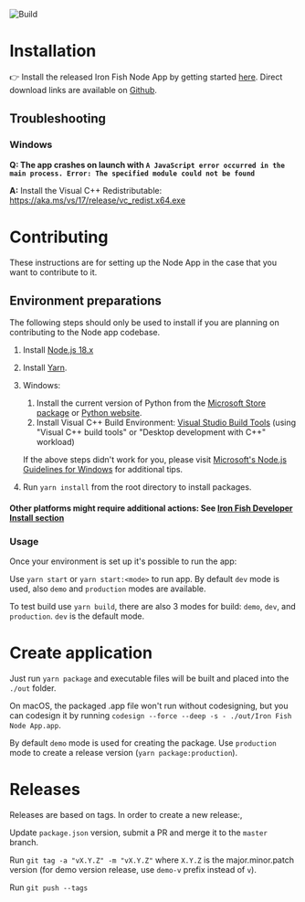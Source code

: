![Build](https://github.com/iron-fish/node-app/actions/workflows/build.yaml/badge.svg)

# Installation

👉 Install the released Iron Fish Node App by getting started [here](https://ironfish.network/use/node-app). Direct download links are available on [Github](https://github.com/iron-fish/node-app/releases/latest).

## Troubleshooting

### Windows

**Q: The app crashes on launch with `A JavaScript error occurred in the main process. Error: The specified module could not be found`**

**A:** Install the Visual C++ Redistributable: https://aka.ms/vs/17/release/vc_redist.x64.exe

# Contributing

These instructions are for setting up the Node App in the case that you want to contribute to it.

## Environment preparations

The following steps should only be used to install if you are planning on contributing to the Node app codebase.

1. Install [Node.js 18.x](https://nodejs.org/en/download/)
1. Install [Yarn](https://classic.yarnpkg.com/en/docs/install).
1. Windows:

   1. Install the current version of Python from the [Microsoft Store package](https://www.microsoft.com/en-us/p/python-310/9pjpw5ldxlz5) or [Python website](https://www.python.org/ftp/python/3.11.1/python-3.11.1-amd64.exe).
   1. Install Visual C++ Build Environment: [Visual Studio Build Tools](https://visualstudio.microsoft.com/thank-you-downloading-visual-studio/?sku=BuildTools)
      (using "Visual C++ build tools" or "Desktop development with C++" workload)

   If the above steps didn't work for you, please visit [Microsoft's Node.js Guidelines for Windows](https://github.com/Microsoft/nodejs-guidelines/blob/master/windows-environment.md#compiling-native-addon-modules) for additional tips.

1. Run `yarn install` from the root directory to install packages.

#### Other platforms might require additional actions: See [Iron Fish Developer Install section](https://github.com/iron-fish/ironfish#developer-install)

### Usage

Once your environment is set up it's possible to run the app:

Use `yarn start` or `yarn start:<mode>` to run app.
By default `dev` mode is used, also `demo` and `production` modes are available.

To test build use `yarn build`, there are also 3 modes for build: `demo`, `dev`, and `production`. `dev` is the default mode.

# Create application

Just run `yarn package` and executable files will be built and placed into the `./out` folder.

On macOS, the packaged .app file won't run without codesigning, but you can codesign it by running `codesign --force --deep -s - ./out/Iron Fish Node App.app`.

By default `demo` mode is used for creating the package. Use `production` mode to create a release version (`yarn package:production`).

# Releases

Releases are based on tags. In order to create a new release:,

Update `package.json` version, submit a PR and merge it to the `master` branch.

Run `git tag -a "vX.Y.Z" -m "vX.Y.Z"` where `X.Y.Z` is the major.minor.patch version (for demo version release, use `demo-v` prefix instead of `v`).

Run `git push --tags`
